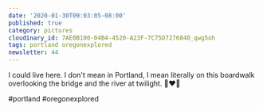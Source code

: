 ```yaml
---
date: '2020-01-30T09:03:05-08:00'
published: true
category: pictures
cloudinary_id: 7AE0B100-04B4-4520-A23F-7C75D7276840_qwg5oh
tags: portland oregonexplored
newsletter: 44
---
```


I could live here. I don't mean in Portland, I mean literally on this boardwalk overlooking the bridge and the river at twilight. 🥰❤️🌃

#portland #oregonexplored
